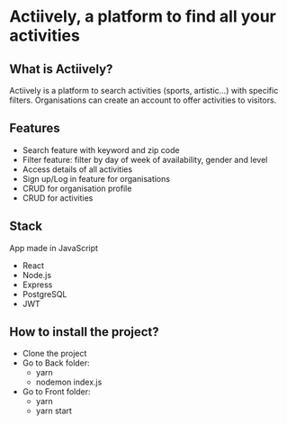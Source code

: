 # Actiively, a platform to find all your activities

## What is Actiively?
Actiively is a platform to search activities (sports, artistic...) with specific filters. 
Organisations can create an account to offer activities to visitors.

## Features
- Search feature with keyword and zip code
- Filter feature: filter by day of week of availability, gender and level
- Access details of all activities
- Sign up/Log in feature for organisations
- CRUD for organisation profile
- CRUD for activities

## Stack
App made in JavaScript
- React
- Node.js
- Express
- PostgreSQL
- JWT

## How to install the project?
- Clone the project
- Go to Back folder:
  - yarn
  - nodemon index.js
- Go to Front folder:
  - yarn
  - yarn start
